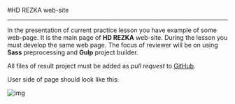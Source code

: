 #HD REZKA web-site

****

In the presentation of current practice lesson you have example of some web-page.
It is the main page of **HD REZKA** web-site. During the lesson you must develop the same web page.
The focus of reviewer will be on using **Sass** preprocessing and **Gulp** project builder.

All files of result project must be added as *pull request* to
[GitHub](https://github.com/Group282/pz-1-8).

User side of page should look like this:

![img](https://user-images.githubusercontent.com/10829855/139442237-dcf9a55b-21a8-42a1-bb74-0afcb11e2965.png)
